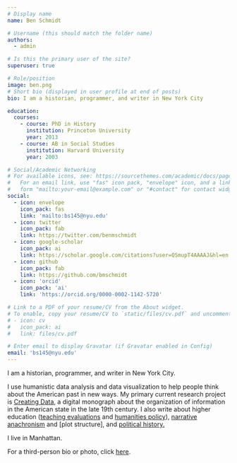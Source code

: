```yaml
---
# Display name
name: Ben Schmidt

# Username (this should match the folder name)
authors:
  - admin

# Is this the primary user of the site?
superuser: true

# Role/position
image: ben.png
# Short bio (displayed in user profile at end of posts)
bio: I am a historian, programmer, and writer in New York City

education:
  courses:
    - course: PhD in History
      institution: Princeton University
      year: 2013
    - course: AB in Social Studies
      institution: Harvard University
      year: 2003

# Social/Academic Networking
# For available icons, see: https://sourcethemes.com/academic/docs/page-builder/#icons
#   For an email link, use "fas" icon pack, "envelope" icon, and a link in the
#   form "mailto:your-email@example.com" or "#contact" for contact widget.
social:
  - icon: envelope
    icon_pack: fas
    link: 'mailto:bs145@nyu.edu'
  - icon: twitter
    icon_pack: fab
    link: https://twitter.com/benmschmidt
  - icon: google-scholar
    icon_pack: ai
    link: https://scholar.google.com/citations?user=QSmupT4AAAAJ&hl=en
  - icon: github
    icon_pack: fab
    link: https://github.com/bmschmidt
  - icon: 'orcid'
    icon_pack: 'ai'
    link: 'https://orcid.org/0000-0002-1142-5720'

# Link to a PDF of your resume/CV from the About widget.
# To enable, copy your resume/CV to `static/files/cv.pdf` and uncomment the lines below.
# - icon: cv
#   icon_pack: ai
#   link: files/cv.pdf

# Enter email to display Gravatar (if Gravatar enabled in Config)
email: 'bs145@nyu.edu'
---
```


I am a historian, programmer, and writer in New York City.

I use humanistic data analysis and data visualization to help people
think about the American past in new ways. My primary current research project is [Creating Data](http://creatingdata.us), a digital monograph
about the organization of information in the American state in the
late 19th century. I also write about higher education
([teaching evaluations](http://benschmidt.org/profGender) and
[humanities policy](https://www.theatlantic.com/ideas/archive/2018/08/the-humanities-face-a-crisisof-confidence/567565/)),
[narrative anachronism](http://www.theatlantic.com/entertainment/archive/2013/01/nobody-said-racial-equality-in-1865-the-anachronistic-english-of-lincoln/266990/)
and [plot structure], and
[political history.](http://www.theatlantic.com/features/archive/2015/01/the-language-of-the-state-of-the-union/384575/)

I live in Manhattan.

For a third-person bio or photo, click [here](/bio/).
